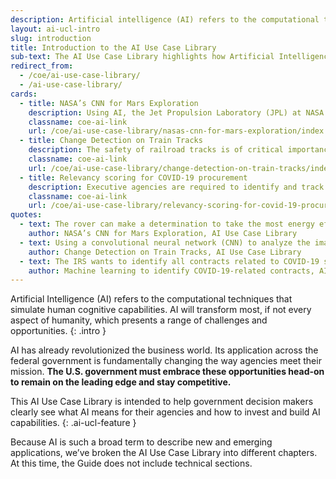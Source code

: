 ```yaml
---
description: Artificial intelligence (AI) refers to the computational techniques that simulate human cognitive capabilities. AI will transform most, if not every aspect of humanity, which presents a range of challenges and opportunities. 
layout: ai-ucl-intro
slug: introduction
title: Introduction to the AI Use Case Library 
sub-text: The AI Use Case Library highlights how Artificial Intelligence is being utilized across different sectors of government.
redirect_from:
  - /coe/ai-use-case-library/
  - /ai-use-case-library/
cards:
  - title: NASA’s CNN for Mars Exploration
    description: Using AI, the Jet Propulsion Laboratory (JPL) at NASA hopes to be able to provide robust information on the surface of Mars to scientists to help them learn about the planet and plan daily missions.
    classname: coe-ai-link
    url: /coe/ai-use-case-library/nasas-cnn-for-mars-exploration/index.html
  - title: Change Detection on Train Tracks
    description: The safety of railroad tracks is of critical importance to the Federal Railroad Administration (FRA), and a new tool that uses 3-dimensional imaging to identify changes to the tracks can help keep the tracks safe.
    classname: coe-ai-link
    url: /coe/ai-use-case-library/change-detection-on-train-tracks/index.html
  - title: Relevancy scoring for COVID-19 procurement
    description: Executive agencies are required to identify and track contracts associated with the COVID-19 pandemic response.
    classname: coe-ai-link
    url: /coe/ai-use-case-library/relevancy-scoring-for-covid-19-procurement/index.html
quotes:
  - text: The rover can make a determination to take the most energy efficient path, in what NASA calls “energy-optimal auto navigation.
    author: NASA’s CNN for Mars Exploration, AI Use Case Library
  - text: Using a convolutional neural network (CNN) to analyze the images at two points in time, the FRA can now detect changes that might impact the safe use of the tracks and plan for needed maintenance.
    author: Change Detection on Train Tracks, AI Use Case Library
  - text: The IRS wants to identify all contracts related to COVID-19 spending in order to create a comprehensive inventory. 
    author: Machine learning to identify COVID-19-related contracts, AI Use Case Library
---
```


Artificial Intelligence (AI) refers to the computational techniques that simulate human cognitive capabilities. AI will transform most, if not every aspect of humanity, which presents a range of challenges and opportunities. 
{: .intro }

AI has already revolutionized the business world. Its application across the federal government is fundamentally changing the way agencies meet their mission. **The U.S. government must embrace these opportunities head-on to remain on the leading edge and stay competitive.**

This AI Use Case Library is intended to help government decision makers clearly see what AI means for their agencies and how to invest and build AI capabilities.
{: .ai-ucl-feature }

Because AI is such a broad term to describe new and emerging applications, we’ve broken the AI Use Case Library into different chapters. At this time, the Guide does not include technical sections. 


